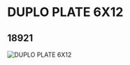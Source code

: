 # DUPLO PLATE 6X12
## 18921
![DUPLO PLATE 6X12](https://lc-www-live-s.legocdn.com/media/bricks/5/2/6100457.jpg)
